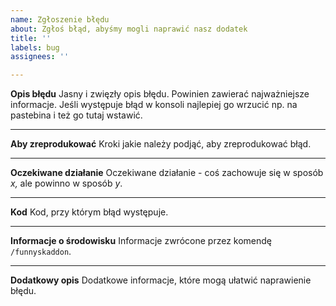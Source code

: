 ```yaml
---
name: Zgłoszenie błędu
about: Zgłoś błąd, abyśmy mogli naprawić nasz dodatek
title: ''
labels: bug
assignees: ''

---
```


**Opis błędu**
Jasny i zwięzły opis błędu. Powinien zawierać najważniejsze informacje. Jeśli występuje błąd w konsoli najlepiej go wrzucić np. na pastebina i też go tutaj wstawić.

---

**Aby zreprodukować**
Kroki jakie należy podjąć, aby zreprodukować błąd.

---

**Oczekiwane działanie**
Oczekiwane działanie - coś zachowuje się w sposób *x,* ale powinno w sposób *y*.

---

**Kod**
Kod, przy którym błąd występuje.

---

**Informacje o środowisku**
Informacje zwrócone przez komendę `/funnyskaddon`.

---

**Dodatkowy opis**
Dodatkowe informacje, które mogą ułatwić naprawienie błędu.
